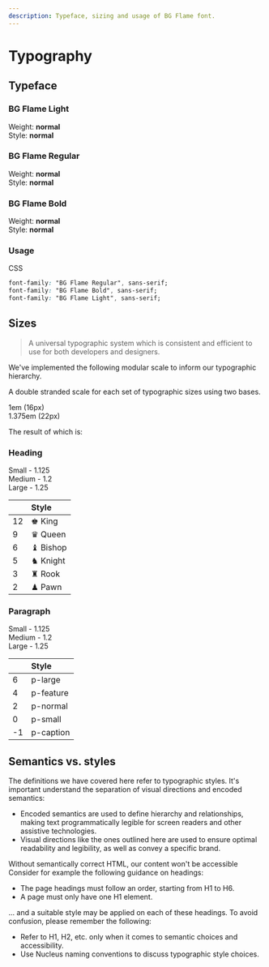 ```yaml
---
description: Typeface, sizing and usage of BG Flame font.
---
```


# Typography

## Typeface

### BG Flame Light

Weight: **normal**  
Style: **normal**

### BG Flame Regular

Weight: **normal**  
Style: **normal**

### BG Flame Bold

Weight: **normal**  
Style: **normal**

### Usage

CSS
```css
font-family: "BG Flame Regular", sans-serif;
font-family: "BG Flame Bold", sans-serif;
font-family: "BG Flame Light", sans-serif;
```


## Sizes

> A universal typographic system which is consistent and efficient to use for both developers and designers.

We've implemented the following modular scale to inform our typographic hierarchy.

A double stranded scale for each set of typographic sizes using two bases.


1em (16px)  
1.375em (22px)

The result of which is:

### Heading

Small - 1.125  
Medium - 1.2  
Large - 1.25

| | Style |
| :--- | :--- |
| 12 | ♚ King |
| 9 | ♛ Queen |
| 6 | ♝ Bishop |
| 5 | ♞ Knight |
| 3 | ♜ Rook |
| 2 | ♟ Pawn |

### Paragraph

Small - 1.125  
Medium - 1.2  
Large - 1.25

| | Style |
| :--- | :--- |
| 6 | p-large |
| 4 | p-feature |
| 2 | p-normal |
| 0 | p-small |
| -1 | p-caption |

## Semantics vs. styles

The definitions we have covered here refer to typographic styles. It's important understand the separation of visual directions and encoded semantics:

* Encoded semantics are used to define hierarchy and relationships, making text programmatically legible for screen readers and other assistive technologies.
* Visual directions like the ones outlined here are used to ensure optimal readability and legibility, as well as convey a specific brand.

Without semantically correct HTML, our content won't be accessible  Consider for example the following guidance on headings:

* The page headings must follow an order, starting from H1 to H6.
* A page must only have one H1 element.

... and a suitable style may be applied on each of these headings. To avoid confusion, please remember the following:

* Refer to H1, H2, etc. only when it comes to semantic choices and accessibility.
* Use Nucleus naming conventions to discuss typographic style choices.
